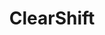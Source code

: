 ---
title: ClearShift
crosslinks:
- TheAstoraProtocol
- AllTheGeorges
- csshelp
- YTWLOfficial
- Best_of_Crypto
- LinkFlairCssCodes
---